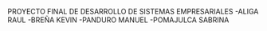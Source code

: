 PROYECTO FINAL DE DESARROLLO DE SISTEMAS EMPRESARIALES 
-ALIGA RAUL
-BREÑA KEVIN
-PANDURO MANUEL
-POMAJULCA SABRINA